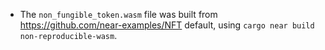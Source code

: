 - The `non_fungible_token.wasm` file was built from https://github.com/near-examples/NFT default, using `cargo near build non-reproducible-wasm`.
